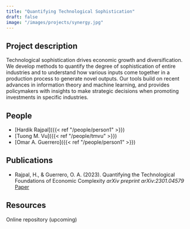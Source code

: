 ```yaml
---
title: "Quantifying Technological Sophistication"
draft: false
image: "/images/projects/synergy.jpg"
---
```




## Project description

Technological sophistication drives economic growth and diversification.
We develop methods to quantify the degree of sophistication of entire industries and to understand how various inputs come together in a production process to generate novel outputs.
Our tools build on recent advances in information theory and machine learning, and provides policymakers with insights to make strategic decisions when promoting investments in specific industries.



## People

* [Hardik Rajpal]({{< ref "/people/person1" >}}) 
* [Tuong M. Vu]({{< ref "/people/tmvu" >}}) 
* [Omar A. Guerrero]({{< ref "/people/person1" >}}) 

## Publications

* Rajpal, H., & Guerrero, O. A. (2023). Quantifying the Technological Foundations of Economic Complexity *arXiv preprint arXiv:2301.04579* [Paper](https://arxiv.org/abs/2301.04579)

## Resources

Online repository (upcoming)